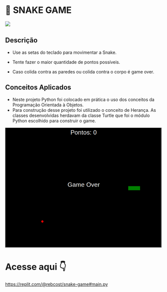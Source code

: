 # 🐍️ SNAKE GAME 

<div> 
    <img src="https://img.shields.io/badge/Python-14354C?style=for-the-badge&logo=python&logoColor=white"></img>
</div>



## Descrição 

- Use as setas do teclado para movimentar a Snake.

- Tente fazer o maior quantidade de pontos possíveis.

- Caso colida contra as paredes ou colida contra o corpo é game over.



## Conceitos Aplicados

- Neste projeto Python foi colocado em prática o uso dos conceitos da Programação Orientada à Objetos.
- Para construção desse projeto foi utilizado o conceito de Herança. As classes desenvolvidas herdavam da classe Turtle que foi o módulo Python escolhido para construir o game.



![image](https://github.com/rebcost/snake-game/blob/main/snake-game.png)



# Acesse aqui 👇

https://replit.com/@rebcost/snake-game#main.py
